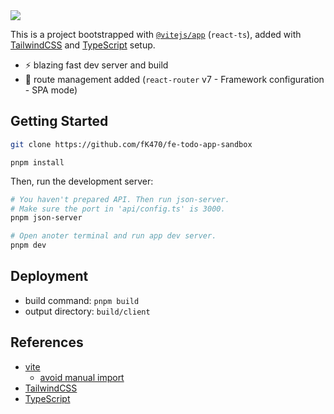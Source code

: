 <img src="https://og.sznm.dev/api/generate?heading=vite-react-tailwind-starter&text=React+vite+template+with+TailwindCSS+and+TypeScript+setup.&template=color&center=true&height=330" />

This is a project bootstrapped with [`@vitejs/app`](https://vitejs.dev/guide/#scaffolding-your-first-vite-project) (`react-ts`), added with [TailwindCSS](https://tailwindcss.com) and [TypeScript](https://www.typescriptlang.org) setup.

- ⚡ blazing fast dev server and build
- 🔗 route management added (`react-router` v7 - Framework configuration - SPA mode)

## Getting Started


```bash
git clone https://github.com/fK470/fe-todo-app-sandbox
```

```
pnpm install
```

Then, run the development server:

```bash
# You haven't prepared API. Then run json-server.
# Make sure the port in 'api/config.ts' is 3000.
pnpm json-server

# Open anoter terminal and run app dev server.
pnpm dev
```

## Deployment

- build command: `pnpm build`
- output directory: `build/client`

## References

- [vite](https://vitejs.dev)
  - [avoid manual import](https://vitejs.dev/guide/features.html#jsx)
- [TailwindCSS](https://tailwindcss.com/)
- [TypeScript](https://www.typescriptlang.org)
